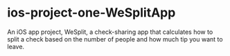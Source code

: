 # ios-project-one-WeSplitApp
An iOS app project, WeSplit, a check-sharing app that calculates how to split a check based on the number of people and how much tip you want to leave. 
